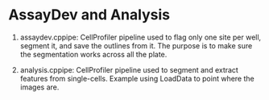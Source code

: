 # AssayDev and Analysis

1. assaydev.cppipe: CellProfiler pipeline used to flag only one site per well, segment it, and save the outlines from it. The purpose is to make sure the segmentation works across all the plate.

2. analysis.cppipe: CellProfiler pipeline used to segment and extract features from single-cells. Example using LoadData to point where the images are. 